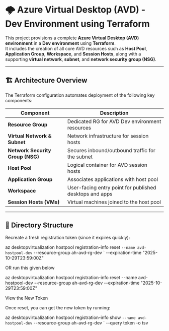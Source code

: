 # 🌩️ Azure Virtual Desktop (AVD) - Dev Environment using Terraform

This project provisions a complete **Azure Virtual Desktop (AVD) environment** in a **Dev environment** using **Terraform**.  
It includes the creation of all core AVD resources such as **Host Pool**, **Application Group**, **Workspace**, and **Session Hosts**, along with a supporting **virtual network**, **subnet**, and **network security group (NSG)**.

---

## 🏗️ **Architecture Overview**

The Terraform configuration automates deployment of the following key components:

| Component | Description |
|------------|-------------|
| **Resource Group** | Dedicated RG for AVD Dev environment resources |
| **Virtual Network & Subnet** | Network infrastructure for session hosts |
| **Network Security Group (NSG)** | Secures inbound/outbound traffic for the subnet |
| **Host Pool** | Logical container for AVD session hosts |
| **Application Group** | Associates applications with host pool |
| **Workspace** | User-facing entry point for published desktops and apps |
| **Session Hosts (VMs)** | Virtual machines joined to the host pool |

---

## 📂 **Directory Structure**


Recreate a fresh registration token (since it expires quickly):

az desktopvirtualization hostpool registration-info reset `
  --name avd-hostpool-dev `
  --resource-group ah-avd-rg-dev `
  --expiration-time "2025-10-29T23:59:00Z"


OR run this given below

az desktopvirtualization hostpool registration-info reset --name avd-hostpool-dev --resource-group ah-avd-rg-dev --expiration-time "2025-10-29T23:59:00Z"


View the New Token

Once reset, you can get the new token by running:

az desktopvirtualization hostpool registration-info show `
  --name avd-hostpool-dev `
  --resource-group ah-avd-rg-dev `
  --query token -o tsv